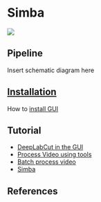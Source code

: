 # Simba

![](https://github.com/sgoldenlab/tkinter_test/blob/master/images/mouse_tracking.gif)

## Pipeline

Insert schematic diagram here

## [Installation](docs/Installation.md) 

How to [install GUI](docs/Installation.md)

## Tutorial

- [DeepLabCut in the GUI](docs/Tutorial_DLC.md)
- [Process Video using tools](docs/Tutorial_tools.md)
- [Batch process video](docs/tutorial_process_videos.md)
- [Simba](docs/tutorial.md)


## References
